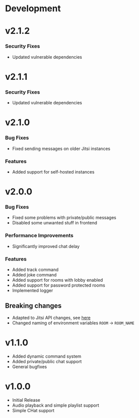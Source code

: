 # Development

# v2.1.2

### Security Fixes
* Updated vulnerable dependencies

# v2.1.1

### Security Fixes
* Updated vulnerable dependencies

# v2.1.0

### Bug Fixes
* Fixed sending messages on older Jitsi instances

### Features
* Added support for self-hosted instances

# v2.0.0

### Bug Fixes
* Fixed some problems with private/public messages
* Disabled some unwanted stuff in frontend

### Performance Improvements
* Significantly improved chat delay

### Features
* Added track command
* Added joke command
* Added support for rooms with lobby enabled
* Added support for password protected rooms
* Implemented logger

## Breaking changes
* Adapted to Jitsi API changes, see [here](https://github.com/jitsi/jitsi-meet/issues/9098)
* Changed naming of environment variables `ROOM` -> `ROOM_NAME`

# v1.1.0
* Added dynamic command system
* Added private/public chat support
* General bugfixes

# v1.0.0
* Initial Release
* Audio playback and simple playlist support
* Simple CHat support

